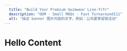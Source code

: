 ```yaml
---
  title: "Build Your Premium Swimwear Line-frfr"
  description: "ODM · Small MOQs · Fast Turnaround111"
  alt: "描述 banner 图片内容的文字，例如：公司夏季促销活动"
---
```


# Hello Content
